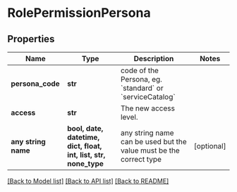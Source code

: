 # RolePermissionPersona


## Properties
Name | Type | Description | Notes
------------ | ------------- | ------------- | -------------
**persona_code** | **str** | code of the Persona, eg. &#x60;standard&#x60; or &#x60;serviceCatalog&#x60; | 
**access** | **str** | The new access level. | 
**any string name** | **bool, date, datetime, dict, float, int, list, str, none_type** | any string name can be used but the value must be the correct type | [optional]

[[Back to Model list]](../README.md#documentation-for-models) [[Back to API list]](../README.md#documentation-for-api-endpoints) [[Back to README]](../README.md)



